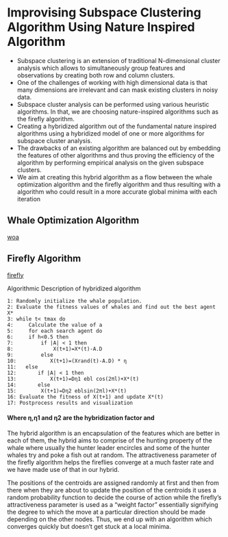 # Improvising Subspace Clustering Algorithm Using Nature Inspired Algorithm

- Subspace clustering is an extension of traditional N-dimensional cluster analysis which allows to simultaneously group features and observations by creating both row and column clusters.
- One of the challenges of working with high dimensional data is that many dimensions are irrelevant and can mask existing clusters in noisy data.
- Subspace cluster analysis can be performed using various heuristic algorithms. In that, we are choosing nature-inspired algorithms such as the firefly algorithm.
- Creating a hybridized algorithm out of the fundamental nature inspired algorithms using a hybridized model of one or more algorithms for subspace cluster analysis.
- The drawbacks of an existing algorithm are balanced out by embedding the features of other algorithms and thus proving the efficiency of the algorithm by performing empirical analysis on the given subspace clusters.
- We aim at creating this hybrid algorithm as a flow between the whale optimization algorithm and the firefly algorithm and thus resulting with a algorithm who could result in a more accurate global minima with each iteration

## Whale Optimization Algorithm

[woa](images/woa.jpg)

## Firefly Algorithm

[firefly](images/foa.jpg)

Algorithmic Description of hybridized algorithm

```
1: Randomly initialize the whale population.
2: Evaluate the fitness values of whales and find out the best agent X*
3: while t< tmax do
4:     Calculate the value of a
5:     for each search agent do
6:     if h<0.5 then
7:         if |A| < 1 then
8:             X(t+1)=X*(t)-A.D
9:         else
10:           X(t+1)=(Xrand(t)-A.D) * η
11:   else
12:       if |A| < 1 then
13:           X(t+1)=Dη1 ebl cos(2πl)+X*(t)
14:       else
15: 	   X(t+1)=Dη2 eblsin(2πl)+X*(t)
16: Evaluate the fitness of X(t+1) and update X*(t)
17: Postprocess results and visualization
```

#### Where η,η1 and η2 are the hybridization factor and

The hybrid algorithm is an encapsulation of the features which are better in each of them, the hybrid aims to comprise of the hunting property of the whale where usually the hunter leader encircles and some of the hunter whales try and poke a fish out at random. The attractiveness parameter of the firefly algorithm helps the fireflies converge at a much faster rate and we have made use of that in our hybrid.

The positions of the centroids are assigned randomly at first and then from there when they are about to update the position of the centroids it uses a random probability function to decide the course of action while the firefly’s attractiveness parameter is used as a “weight factor” essentially signifying the degree to which the move at a particular direction should be made depending on the other nodes. Thus, we end up with an algorithm which converges quickly but doesn’t get stuck at a local minima.
